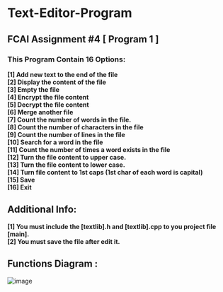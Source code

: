 # Text-Editor-Program
## FCAI Assignment #4 [ Program 1 ]

### **This Program Contain 16 Options:**

**[1] Add new text to the end of the file <br /> 
[2] Display the content of the file <br />
[3] Empty the file <br />
[4] Encrypt the file content  <br />
[5] Decrypt the file content <br />
[6] Merge another file <br />
[7] Count the number of words in the file. <br />
[8] Count the number of characters in the file <br />
[9] Count the number of lines in the file <br />
[10] Search for a word in the file <br />
[11] Count the number of times a word exists in the file <br />
[12] Turn the file content to upper case. <br />
[13] Turn the file content to lower case. <br />
[14] Turn file content to 1st caps (1st char of each word is capital)  <br />
[15] Save <br />
[16] Exit  <br />**

## **Additional Info:**
**[1] You must include the [textlib].h and [textlib].cpp to you project file [main].**  <br />
**[2] You must save the file after edit it.**



## Functions Diagram :

![image](https://user-images.githubusercontent.com/90706154/168471630-7655fe8c-c55b-4fbf-a1d6-f35abbc957ee.png)
